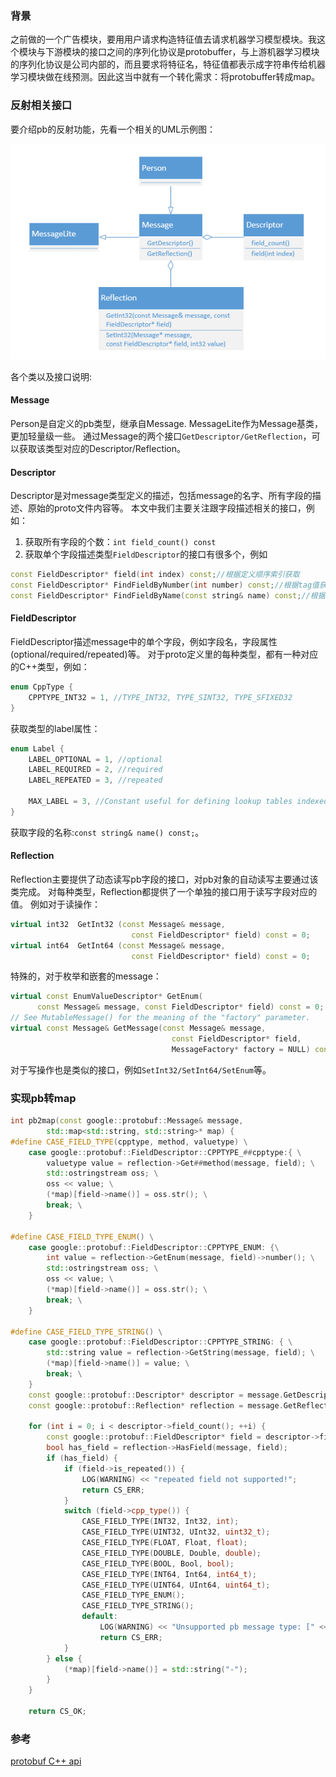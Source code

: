 <!--
author: checkking
date: 2017-03-21
title: protobuffer反射机制的应用-pb转成map
tags: protobuffer
category: protobuffer
status: publish
summary: Google Protobuffer笔记
-->
### 背景
之前做的一个广告模块，要用用户请求构造特征值去请求机器学习模型模块。我这个模块与下游模块的接口之间的序列化协议是protobuffer，与上游机器学习模块的序列化协议是公司内部的，而且要求将特征名，特征值都表示成字符串传给机器学习模块做在线预测。因此这当中就有一个转化需求：将protobuffer转成map。

### 反射相关接口
要介绍pb的反射功能，先看一个相关的UML示例图：

![pb反射](../../img/201703/pb-reflection.png)

各个类以及接口说明:
#### Message
Person是自定义的pb类型，继承自Message. MessageLite作为Message基类，更加轻量级一些。
通过Message的两个接口`GetDescriptor/GetReflection`，可以获取该类型对应的Descriptor/Reflection。
#### Descriptor
Descriptor是对message类型定义的描述，包括message的名字、所有字段的描述、原始的proto文件内容等。
本文中我们主要关注跟字段描述相关的接口，例如：

1. 获取所有字段的个数：`int field_count() const`
2. 获取单个字段描述类型`FieldDescriptor`的接口有很多个，例如

```cpp
const FieldDescriptor* field(int index) const;//根据定义顺序索引获取
const FieldDescriptor* FindFieldByNumber(int number) const;//根据tag值获取
const FieldDescriptor* FindFieldByName(const string& name) const;//根据field name获取
```
#### FieldDescriptor
FieldDescriptor描述message中的单个字段，例如字段名，字段属性(optional/required/repeated)等。
对于proto定义里的每种类型，都有一种对应的C++类型，例如：
```cpp
enum CppType {
	CPPTYPE_INT32 = 1, //TYPE_INT32, TYPE_SINT32, TYPE_SFIXED32
}
```
获取类型的label属性：
```cpp
enum Label {
	LABEL_OPTIONAL = 1, //optional
	LABEL_REQUIRED = 2, //required
	LABEL_REPEATED = 3, //repeated

	MAX_LABEL = 3, //Constant useful for defining lookup tables indexed by Label.
}
```
获取字段的名称:`const string& name() const;`。
#### Reflection
Reflection主要提供了动态读写pb字段的接口，对pb对象的自动读写主要通过该类完成。
对每种类型，Reflection都提供了一个单独的接口用于读写字段对应的值。
例如对于读操作：
```cpp
virtual int32  GetInt32 (const Message& message,
                           const FieldDescriptor* field) const = 0;
virtual int64  GetInt64 (const Message& message,
                           const FieldDescriptor* field) const = 0;
```

特殊的，对于枚举和嵌套的message：

```cpp
virtual const EnumValueDescriptor* GetEnum(
      const Message& message, const FieldDescriptor* field) const = 0;
// See MutableMessage() for the meaning of the "factory" parameter.
virtual const Message& GetMessage(const Message& message,
                                    const FieldDescriptor* field,
                                    MessageFactory* factory = NULL) const = 0;
```
对于写操作也是类似的接口，例如`SetInt32/SetInt64/SetEnum`等。

### 实现pb转map
```cpp
int pb2map(const google::protobuf::Message& message, 
        std::map<std::string, std::string>* map) {
#define CASE_FIELD_TYPE(cpptype, method, valuetype) \
    case google::protobuf::FieldDescriptor::CPPTYPE_##cpptype:{ \
        valuetype value = reflection->Get##method(message, field); \
        std::ostringstream oss; \
        oss << value; \
        (*map)[field->name()] = oss.str(); \
        break; \
    }

#define CASE_FIELD_TYPE_ENUM() \
    case google::protobuf::FieldDescriptor::CPPTYPE_ENUM: {\
        int value = reflection->GetEnum(message, field)->number(); \
        std::ostringstream oss; \
        oss << value; \
        (*map)[field->name()] = oss.str(); \
        break; \
    }

#define CASE_FIELD_TYPE_STRING() \
    case google::protobuf::FieldDescriptor::CPPTYPE_STRING: { \
        std::string value = reflection->GetString(message, field); \
        (*map)[field->name()] = value; \
        break; \
    }
    const google::protobuf::Descriptor* descriptor = message.GetDescriptor();
    const google::protobuf::Reflection* reflection = message.GetReflection();

    for (int i = 0; i < descriptor->field_count(); ++i) {
        const google::protobuf::FieldDescriptor* field = descriptor->field(i);
        bool has_field = reflection->HasField(message, field);
        if (has_field) {
            if (field->is_repeated()) {
                LOG(WARNING) << "repeated field not supported!";
                return CS_ERR;
            }
            switch (field->cpp_type()) {
                CASE_FIELD_TYPE(INT32, Int32, int);
                CASE_FIELD_TYPE(UINT32, UInt32, uint32_t);
                CASE_FIELD_TYPE(FLOAT, Float, float);
                CASE_FIELD_TYPE(DOUBLE, Double, double);
                CASE_FIELD_TYPE(BOOL, Bool, bool);
                CASE_FIELD_TYPE(INT64, Int64, int64_t);
                CASE_FIELD_TYPE(UINT64, UInt64, uint64_t);
                CASE_FIELD_TYPE_ENUM();
                CASE_FIELD_TYPE_STRING();
                default:
                    LOG(WARNING) << "Unsupported pb message type: [" << field->cpp_type() << "]!";
                    return CS_ERR;
            }
        } else {
            (*map)[field->name()] = std::string("-");
        }
    }

    return CS_OK;

```

### 参考
[protobuf C++ api](https://developers.google.com/protocol-buffers/docs/reference/cpp/#google.protobuf)